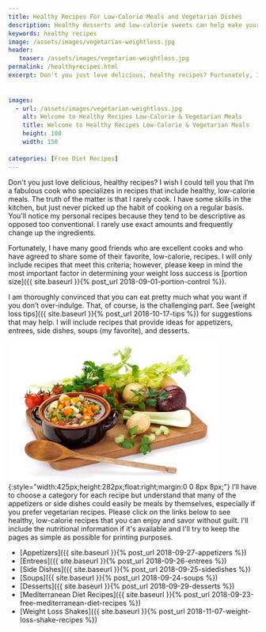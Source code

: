 ```yaml
---
title: Healthy Recipes For Low-Calorie Meals and Vegetarian Dishes
description: Healthy desserts and low-calorie sweets can help make your weight loss journey easier! Try our delicious, easy recipes and be amazed!
keywords: healthy recipes
image: /assets/images/vegetarian-weightloss.jpg
header:
   teaser: /assets/images/vegetarian-weightloss.jpg
permalink: /healthyrecipes.html
excerpt: Don't you just love delicious, healthy recipes? Fortunately, I have many good friends who are excellent cooks and who have agreed to share some of their favorite, low-calorie, recipes.


images:
  - url: /assets/images/vegetarian-weightloss.jpg
    alt: Welcome to Healthy Recipes Low-Calorie & Vegetarian Meals
    title: Welcome to Healthy Recipes Low-Calorie & Vegetarian Meals
    height: 100
    width: 150

categories: [Free Diet Recipes]    
---
```


Don't you just love delicious, healthy recipes? I wish I could tell you that I’m a fabulous cook who specializes in recipes that include healthy, low-calorie meals. The truth of the matter is that I rarely cook. I have some skills in the kitchen, but just never picked up the habit of cooking on a regular basis. You'll notice my personal recipes because they tend to be descriptive as opposed too conventional. I rarely use exact amounts and frequently change up the ingredients.

Fortunately, I have many good friends who are excellent cooks and who have agreed to share some of their favorite, low-calorie, recipes. I will only include recipes that meet this criteria; however, please keep in mind the most important factor in determining your weight loss success is [portion size]({{ site.baseurl }}{% post_url 2018-09-01-portion-control %}).  

I am thoroughly convinced that you can eat pretty much what you want if you don’t over-indulge. That, of course, is the challenging part. See [weight loss tips]({{ site.baseurl }}{% post_url 2018-10-17-tips %}) for suggestions that may help. I will include recipes that provide ideas for appetizers, entrees, side dishes, soups (my favorite), and desserts.

![Welcome to Healthy Recipes Low-Calorie & Vegetarian Meals](/assets/images/vegetarian-weightloss.jpg){:style="width:425px;height:282px;float:right;margin:0 0 8px 8px;"}
I’ll have to choose a category for each recipe but understand that many of the appetizers or side dishes could easily be meals by themselves, especially if you prefer vegetarian recipes. Please click on the links below to see healthy, low-calorie recipes that you can enjoy and savor without guilt. I'll include the nutritional information if it's available and I'll try to keep the pages as simple as possible for printing purposes.
<div class="clearfix"></div>

* [Appetizers]({{ site.baseurl }}{% post_url 2018-09-27-appetizers %})
* [Entrees]({{ site.baseurl }}{% post_url 2018-09-26-entrees %})
* [Side Dishes]({{ site.baseurl }}{% post_url 2018-09-25-sidedishes %})
* [Soups]({{ site.baseurl }}{% post_url 2018-09-24-soups %})
* [Desserts]({{ site.baseurl }}{% post_url 2018-09-29-desserts %})
* [Mediterranean Diet Recipes]({{ site.baseurl }}{% post_url 2018-09-23-free-mediterranean-diet-recipes %})
* [Weight Loss Shakes]({{ site.baseurl }}{% post_url 2018-11-07-weight-loss-shake-recipes %})
